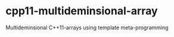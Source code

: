 cpp11-multideminsional-array
============================

Multideminsional C++11-arrays using template meta-programming
